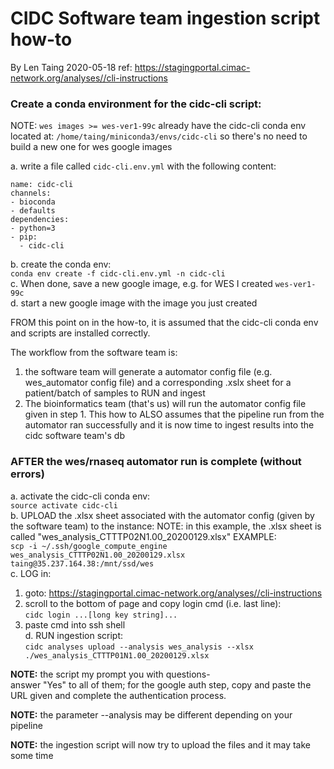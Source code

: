 # CIDC Software team ingestion script how-to

By Len Taing 2020-05-18
ref: https://stagingportal.cimac-network.org/analyses//cli-instructions

### Create a conda environment for the cidc-cli script:
   NOTE: `wes images >= wes-ver1-99c` already have the cidc-cli conda env
   located at: `/home/taing/miniconda3/envs/cidc-cli`
   so there's no need to build a new one for wes google images

a. write a file called `cidc-cli.env.yml` with the following content:

```
name: cidc-cli
channels:
- bioconda
- defaults
dependencies:
- python=3
- pip:
  - cidc-cli
```

b. create the conda env:  
      `conda env create -f cidc-cli.env.yml -n cidc-cli`  
c. When done, save a new google image, e.g. for WES I created `wes-ver1-99c`  
d. start a new google image with the image you just created


FROM this point on in the how-to, it is assumed that the cidc-cli conda env
and scripts are installed correctly.  

The workflow from the software team is:  
1. the software team will generate a automator config file (e.g. wes_automator
   config file) and a corresponding .xslx sheet for a patient/batch of samples
   to RUN and ingest  
2. The bioinformatics team (that's us) will run the automator config file
   given in step 1.  This how to ALSO assumes that the pipeline run from 
   the automator ran successfully and it is now time to ingest results 
   into the cidc software team's db


### AFTER the wes/rnaseq automator run is complete (without errors)

a. activate the cidc-cli conda env:  
   `source activate cidc-cli`  
b. UPLOAD the .xlsx sheet associated with the automator config (given by the software team) to the instance:
   NOTE: in this example, the .xlsx sheet is called  "wes_analysis_CTTTP02N1.00_20200129.xlsx"
   EXAMPLE:  
   `scp -i ~/.ssh/google_compute_engine wes_analysis_CTTTP02N1.00_20200129.xlsx taing@35.237.164.38:/mnt/ssd/wes`  
   c. LOG in:   
   1. goto: 
      	 https://stagingportal.cimac-network.org/analyses//cli-instructions  
   2. scroll to the bottom of page and copy login cmd (i.e. last line):  
      	 `cidc login ...[long key string]...`  
   3. paste cmd into ssh shell  
   d. RUN ingestion script:  
      `cidc analyses upload --analysis wes_analysis --xlsx ./wes_analysis_CTTTP01N1.00_20200129.xlsx`  
      
**NOTE:** the script my prompt you with questions-   
answer "Yes" to all of them; for the google auth step, copy and paste the
URL given and complete the authentication process.

**NOTE:** the parameter --analysis may be different depending on your pipeline

**NOTE:** the ingestion script will now try to upload the files and it may take some time


